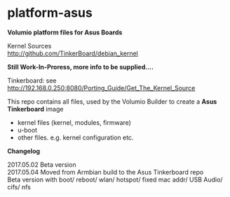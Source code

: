 # platform-asus  

**Volumio platform files for Asus Boards**

Kernel Sources  
http://github.com/TinkerBoard/debian_kernel


**Still Work-In-Proress, more info to be supplied....**  

Tinkerboard: see http://192.168.0.250:8080/Porting_Guide/Get_The_Kernel_Source  

This repo contains all files, used by the Volumio Builder to create a **Asus Tinkerboard** image  

- kernel files (kernel, modules, firmware)  
- u-boot  
- other files. e.g. kernel configuration etc.  

**Changelog**

2017.05.02  Beta version  
2017.05.04  Moved from Armbian build to the Asus Tinkerboard repo  
	    Beta version with boot/ reboot/ wlan/ hotspot/ fixed mac addr/ USB Audio/ cifs/ nfs  


